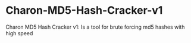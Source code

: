 # Charon-MD5-Hash-Cracker-v1
Charon MD5 Hash Cracker v1: Is a tool for brute forcing md5 hashes with high speed
